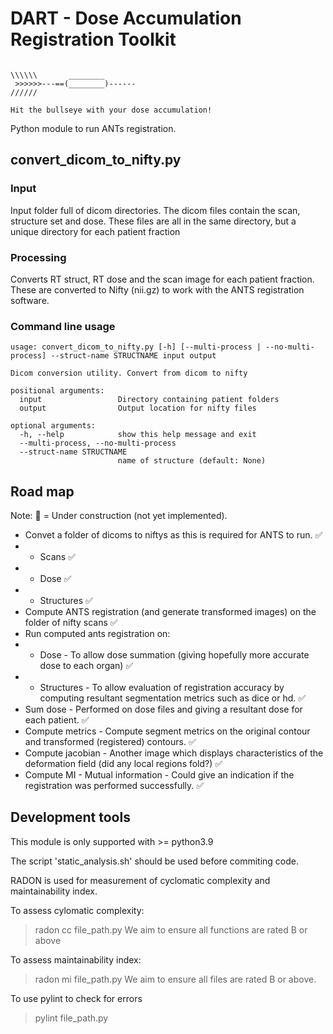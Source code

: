 # DART - Dose Accumulation Registration Toolkit


``` 

\\\\\\       ________       
 >>>>>>---==(________)------
//////

Hit the bullseye with your dose accumulation!

```

Python module to run ANTs registration.

## convert_dicom_to_nifty.py

### Input

Input folder full of dicom directories.
The dicom files contain the scan, structure set and dose.
These files are all in the same directory, but a unique directory for each patient fraction


### Processing

Converts RT struct, RT dose and the scan image for each patient fraction.
These are converted to Nifty (nii.gz) to work with the ANTS registration software.

### Command line usage

```
usage: convert_dicom_to_nifty.py [-h] [--multi-process | --no-multi-process] --struct-name STRUCTNAME input output

Dicom conversion utility. Convert from dicom to nifty

positional arguments:
  input                 Directory containing patient folders
  output                Output location for nifty files

optional arguments:
  -h, --help            show this help message and exit
  --multi-process, --no-multi-process
  --struct-name STRUCTNAME
                        name of structure (default: None)

```

## Road map

Note: 🚧 = Under construction (not yet implemented).

* Convet a folder of dicoms to niftys as this is required for ANTS to run. ✅
* * Scans ✅
* * Dose ✅
* * Structures ✅
* Compute ANTS registration (and generate transformed images) on the folder of nifty scans ✅
* Run computed ants registration on: 
* * Dose - To allow dose summation (giving hopefully more accurate dose to each organ) ✅
* * Structures - To allow evaluation of registration accuracy by computing resultant segmentation metrics such as dice or hd. ✅
* Sum dose - Performed on dose files and giving a resultant dose for each patient. ✅
* Compute metrics - Compute segment metrics on the original contour and transformed (registered) contours. ✅
* Compute jacobian - Another image which displays characteristics of the deformation field (did any local regions fold?) ✅
* Compute MI - Mutual information - Could give an indication if the registration was performed successfully. ✅



## Development tools

This module is only supported with >= python3.9


The script 'static_analysis.sh' should be used before commiting code.


RADON is used for measurement of cyclomatic complexity and maintainability index.

To assess cylomatic complexity:
> radon cc file_path.py
We aim to ensure all functions are rated B or above

To assess maintainability index:
> radon mi file_path.py
We aim to ensure all files are rated B or above.

To use pylint to check for errors
> pylint file_path.py

